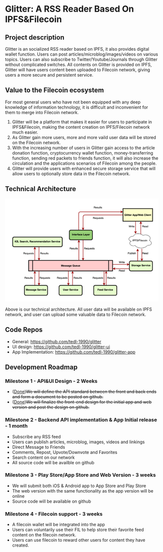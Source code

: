 # Glitter: A RSS Reader Based On IPFS&Filecoin

## Project description
Glitter is an socialized RSS reader based on IPFS, it also provides digital wallet function. Users can post articles/microblog/images/videos on various topics. Users can also subscribe to Twitter/Youtube/Journals through Glitter without complicated switches. All contents on Glitter is provided on IPFS, Glitter will have users content been uploaded to Filecoin network, giving users a more secure and persistent service.

## Value to the Filecoin ecosystem 
For most general users who have not been equipped with any deep knowledge of information technology, it is difficult and inconvenient for them to merge into Filecoin network.
1. Glitter will be a platform that makes it easier for users to participate in IPFS&Filecoin, making the content creation on IPFS/Filecoin network much easier.
2. As Glitter gain more users, more and more vaild user data will be stored on the Filecoin network.
3. With the increasing number of users in Glitter gain access to the article donation function, cryptocurrency wallet function, money-transferring function, sending red packets to friends function, it will also increase the circulation and the applications scenarios of Filecoin among the people.
4. Glitter will provide users with enhanced secure storage service that will allow users to optionally store data in the Filecoin network.

## Technical Architecture
![img](./arch.png) 

Above is our technical architecture. All user data will be available on IPFS network, and user can upload some valuable data to Filecoin network.

## Code Repos

- General: https://github.com/tedl-1990/glitter
- UI design: https://github.com/tedl-1990/glitter-ui
- App Implementation: https://github.com/tedl-1990/glitter-app

## Development Roadmap 

### Milestone 1 - API&UI Design - 2 Weeks
- ([Done](https://github.com/tedl-1990/glitter/blob/main/brief_api_description.md))~~We will define the API standard between the front and back ends and form a document to be posted on github.~~
- ([Done](https://github.com/tedl-1990/glitter-ui))~~We will finalize the front-end design for the initial app and web version and post the design on github.~~

### Milestone 2 - Backend API implementation & App Initial release - 1 month
- Subscribe any RSS feed
- Users can publish articles, microblog, images, videos and linkings
- Direct Message to Friends
- Comments, Repost, Upvote/Downvote and Favorites
- Search content on our network
- All source code will be availble on github

### Milestone 3 - Play Store/App Store and Web Version - 3 weeks
- We will submit both iOS & Android app to App Store and Play Store
- The web version with the same functionality as the app version will be online
- Source code will be available on github

### Milestone 4 - Filecoin support - 3 weeks
- A filecoin wallet will be integrated into the app
- Users can voluntarily use their FIL to help store their favorite feed content on the filecoin network.
- Users can use filecoin to reward other users for content they have created.
